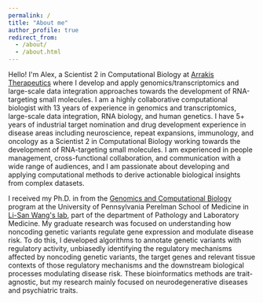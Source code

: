 ```yaml
---
permalink: /
title: "About me"
author_profile: true
redirect_from: 
  - /about/
  - /about.html
---
```


Hello! I'm Alex, a Scientist 2 in Computational Biology at  [Arrakis Therapeutics]("https://arrakistx.com") where I develop and apply genomics/transcriptomics and large-scale data integration approaches towards the development of RNA-targeting small molecules. I am a highly collaborative computational biologist with 13 years of experience in genomics and transcriptomics, large-scale data integration, RNA biology, and human genetics. I have 5+ years of industrial target nomination and drug development experience in disease areas including neuroscience, repeat expansions, immunology, and oncology as a Scientist 2 in Computational Biology working towards the development of RNA-targeting small molecules. I am experienced in people management, cross-functional collaboration, and communication with a wide range of audiences, and I am passionate about developing and applying computational methods to derive actionable biological insights from complex datasets. 

I received my Ph.D. in from the [Genomics and Computational Biology]("http://www.med.upenn.edu/gcb/index.shtml") program at the University of Pennsylvania Perelman School of Medicine in [Li-San Wang's lab]("https://lisanwanglab.org"), part of the department of Pathology and Laboratory Medicine. My graduate research was focused on understanding how noncoding genetic variants regulate gene expression and modulate disease risk. To do this, I developed algorithms to annotate genetic variants with regulatory activity, unbiasedly identifying the regulatory mechanisms affected by noncoding genetic variants, the target genes and relevant tissue contexts of those regulatory mechanisms and the downstream biological processes modulating disease risk. These bioinformatics methods are trait-agnostic, but my research mainly focused on neurodegenerative diseases and psychiatric traits.